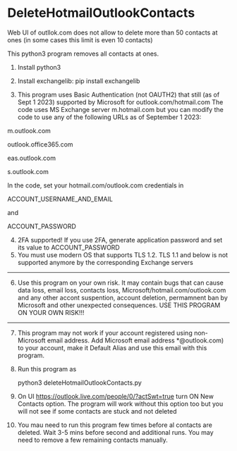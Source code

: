 # DeleteHotmailOutlookContacts

Web UI of outllok.com does not allow to delete more than 50 contacts at ones (in some cases this limit is even 10 contacts)

This python3 program removes all contacts at ones.

1. Install python3
2. Install exchangelib:
pip install exchangelib

4. This program uses Basic Authentication (not OAUTH2) that still (as of Sept 1 2023) supported by Microsoft for outlook.com/hotmail.com
   The code uses MS Exchange server m.hotmail.com but you can modify the code to use any of the following URLs as of September 1 2023:

m.outlook.com

outlook.office365.com

eas.outlook.com

s.outlook.com


In the code, set your hotmail.com/outlook.com credentials in

ACCOUNT_USERNAME_AND_EMAIL

and

ACCOUNT_PASSWORD

4. 2FA supported! If you use 2FA, generate application password and set its value to ACCOUNT_PASSWORD
5. You must use modern OS that supports TLS 1.2. TLS 1.1 and below is not supported anymore by the corresponding Exchange servers
*****************************************************************************
6. Use this program on your own risk. 
It may contain bugs that can cause data loss, email loss, contacts loss, Microsoft/hotmail.com/outlook.com and any other accont suspention, account deletion, permamnent ban by Microsoft and other unexpected consequences.
USE THIS PROGRAM ON YOUR OWN RISK!!!
*****************************************************************************
7. This program may not work if your account registered using non-Microsoft email address. Add Microsoft email address *@outlook.com) to your account, make it Default Alias and use this email with this program.
8. Run this program as

   python3 deleteHotmailOutlookContacts.py
9. On UI https://outlook.live.com/people/0/?actSwt=true turn ON New Contacts option. The program will work without this option too but you will not see if some contacts are stuck and not deleted
10. You mau need to run this program few times before al contacts are deleted. Wait 3-5 mins before second and additional runs. You may need to remove a few remaining contacts manually.
